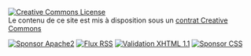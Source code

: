 [![Creative Commons License](http://i.creativecommons.org/l/by-nc-sa/3.0/88x31.png)](http://creativecommons.org/licenses/by-nc-sa/3.0/deed.fr "Se rendre sur le site de Creative Commons pour en apprendre plus sur la licence CC-by-nc-sa")<br />
Le contenu de ce site est mis à disposition sous un [contrat Creative Commons](http://creativecommons.org/licenses/by-nc-sa/3.0 "Se rendre sur le site de Creative Commons pour en apprendre plus sur la licence CC-by-nc-sa")

[![Sponsor Apache2][1]][2] [![Flux RSS][3]][7]
[![Validation XHTML 1.1][4]][5] [![Sponsor CSS][6]][8]

 [1]: ${BASE_URL}/images/apache.gif (Fonctionne sous Apache2)
 [2]: http://apache.org/ (Visiter le site officiel de Apache, le serveur Web)
 [3]: ${BASE_URL}/images/rss.png (Abonnement RSS)
 [4]: ${BASE_URL}/images/xhtml.jpg (Validation XHTML 1.1)
 [5]: http://validator.w3.org/check?uri=${BASE_URL} (Vérifier la validité de ce site à l'aide du validateur du W3C)
 [6]: ${BASE_URL}/images/css.jpg (Utilise du CSS)
 [7]: ${BASE_URL}/rss.xml (Suivre le flux RSS)
 [8]: http://jigsaw.w3.org/css-validator/validator?uri=${BASE_URL} (Vérifier la validité de ce site à l'aide du validateur du W3C)
